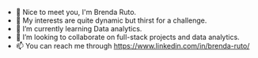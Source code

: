 - 👋 Nice to meet you, I'm Brenda Ruto.
- 👀 My interests are quite dynamic but thirst for a challenge.
- 🌱 I’m currently learning Data analytics.
- 🤝 I’m looking to collaborate on full-stack projects and data analytics.
- 📫 You can reach me through https://www.linkedin.com/in/brenda-ruto/

<!---
WebBree/WebBree is a ✨ special ✨ repository because its `README.md` (this file) appears on your GitHub profile.
You can click the Preview link to take a look at your changes.
--->
